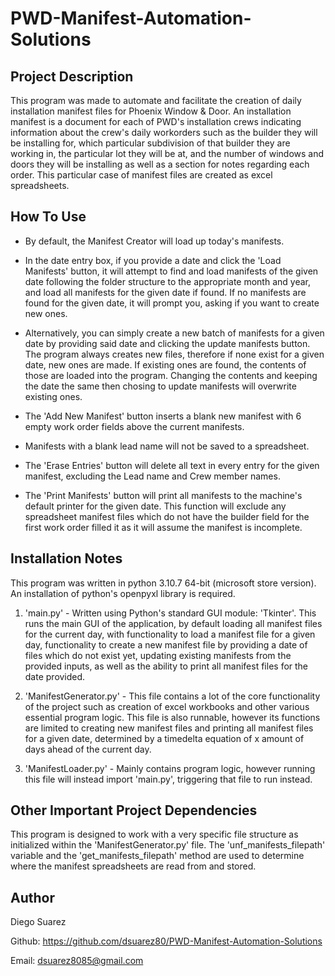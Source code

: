 # PWD-Manifest-Automation-Solutions

Project Description
------------------------------------------------------------------------------------------------------------------------------------------------------------
This program was made to automate and facilitate the creation of daily installation manifest files for Phoenix Window & Door.
An installation manifest is a document for each of PWD's installation crews indicating information about the crew's daily 
workorders such as the builder they will be installing for, which particular subdivision of that builder they are working in, the 
particular lot they will be at, and the number of windows and doors they will be installing as well as a section for notes regarding each order.
This particular case of manifest files are created as excel spreadsheets.

How To Use
------------------------------------------------------------------------------------------------------------------------------------------------------------
- By default, the Manifest Creator will load up today's manifests. 

- In the date entry box, if you provide a date and click the 'Load Manifests' button, it will attempt to find and load manifests of the given date following 
the folder structure to the appropriate month and year, and load all manifests for the given date if found. If no manifests are found for the given date, it 
will prompt you, asking if you want to create new ones. 

- Alternatively, you can simply create a new batch of manifests for a given date by providing said date and clicking the update manifests button. The program 
always creates new files, therefore if none exist for a given date, new ones are made. If existing ones are found, the contents of those are loaded into 
the program. Changing the contents and keeping the date the same then chosing to update manifests will overwrite existing ones.

- The 'Add New Manifest' button inserts a blank new manifest with 6 empty work order fields above the current manifests.

- Manifests with a blank lead name will not be saved to a spreadsheet.

- The 'Erase Entries' button will delete all text in every entry for the given manifest, excluding the Lead name and Crew member names.

- The 'Print Manifests' button will print all manifests to the machine's default printer for the given date. This function will exclude any spreadsheet
manifest files which do not have the builder field for the first work order filled it as it will assume the manifest is incomplete.


Installation Notes
------------------------------------------------------------------------------------------------------------------------------------------------------------
This program was written in python 3.10.7 64-bit (microsoft store version). An installation of python's openpyxl library is required.

1. 'main.py' - Written using Python's standard GUI module: 'Tkinter'. This runs the main GUI of the application, by default loading all manifest files for the current 
day, with functionality to load a manifest file for a given day, functionality to create a new manifest file by providing a date of files which do not exist 
yet, updating existing manifests from the provided inputs, as well as the ability to print all manifest files for the date provided.

2. 'ManifestGenerator.py' - This file contains a lot of the core functionality of the project such as creation of excel workbooks and other various essential 
program logic. This file is also runnable, however its functions are limited to creating new manifest files and printing all manifest files for a given 
date, determined by a timedelta equation of x amount of days ahead of the current day.

3. 'ManifestLoader.py' - Mainly contains program logic, however running this file will instead import 'main.py', triggering that file to run instead.


Other Important Project Dependencies
------------------------------------------------------------------------------------------------------------------------------------------------------------
This program is designed to work with a very specific file structure as initialized within the 'ManifestGenerator.py' file. The 'unf_manifests_filepath' variable
and the 'get_manifests_filepath' method are used to determine where the manifest spreadsheets are read from and stored.


Author
------------------------------------------------------------------------------------------------------------------------------------------------------------
Diego Suarez

Github: https://github.com/dsuarez80/PWD-Manifest-Automation-Solutions

Email: dsuarez8085@gmail.com